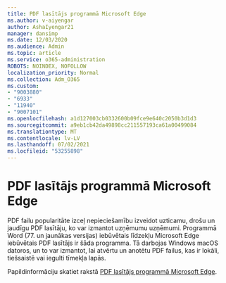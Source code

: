 ```yaml
---
title: PDF lasītājs programmā Microsoft Edge
ms.author: v-aiyengar
author: AshaIyengar21
manager: dansimp
ms.date: 12/03/2020
ms.audience: Admin
ms.topic: article
ms.service: o365-administration
ROBOTS: NOINDEX, NOFOLLOW
localization_priority: Normal
ms.collection: Adm_O365
ms.custom:
- "9003880"
- "6933"
- "11940"
- "9007101"
ms.openlocfilehash: a1d127003cb0332600b09fce9e640c2050b3d1d3
ms.sourcegitcommit: a9eb1cb42da49898cc211557193ca61a00499084
ms.translationtype: MT
ms.contentlocale: lv-LV
ms.lasthandoff: 07/02/2021
ms.locfileid: "53255898"
---
```

# <a name="pdf-reader-in-microsoft-edge"></a>PDF lasītājs programmā Microsoft Edge

PDF failu popularitāte izceļ nepieciešamību izveidot uzticamu, drošu un jaudīgu PDF lasītāju, ko var izmantot uzņēmumu uzņēmumi. Programmā Word (77. un jaunākas versijas) iebūvētais līdzekļu Microsoft Edge iebūvētais PDF lasītājs ir šāda programma. Tā darbojas Windows macOS datoros, un to var izmantot, lai atvērtu un anotētu PDF failus, kas ir lokāli, tiešsaistē vai iegulti tīmekļa lapās.

Papildinformāciju skatiet rakstā [PDF lasītājs programmā Microsoft Edge](https://go.microsoft.com/fwlink/?linkid=2140005).
